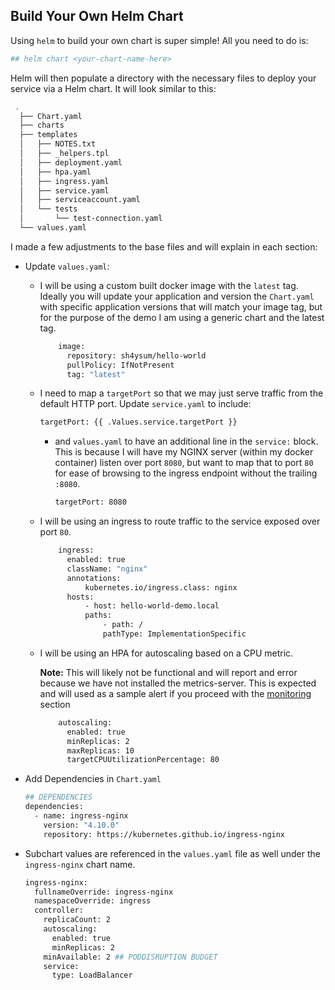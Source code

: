 ## Build Your Own Helm Chart

Using `helm` to build your own chart is super simple! All you need to do is:

```bash
## helm chart <your-chart-name-here>
```

Helm will then populate a directory with the necessary files to deploy your service via a Helm chart. It will look similar to this:

```bash
 .
  ├── Chart.yaml
  ├── charts
  ├── templates
  │   ├── NOTES.txt
  │   ├── _helpers.tpl
  │   ├── deployment.yaml
  │   ├── hpa.yaml
  │   ├── ingress.yaml
  │   ├── service.yaml
  │   ├── serviceaccount.yaml
  │   └── tests
  │       └── test-connection.yaml
  └── values.yaml
```

I made a few adjustments to the base files and will explain in each section:

- Update `values.yaml`:

  - I will be using a custom built docker image with the `latest` tag. Ideally you will update your application and version the `Chart.yaml` with specific application versions that will match your image tag, but for the purpose of the demo I am using a generic chart and the latest tag. 

    ```bash
        image:
          repository: sh4ysum/hello-world
          pullPolicy: IfNotPresent
          tag: "latest"
    ```

  - I need to map a `targetPort` so that we may just serve traffic from the default HTTP port. Update `service.yaml` to include:

    ```bash
    targetPort: {{ .Values.service.targetPort }}
    ```

    - and `values.yaml` to have an additional line in the `service:` block. This is because I will have my NGINX server (within my docker container) listen over port `8080`, but want to map that to port `80` for ease of browsing to the ingress endpoint without the trailing `:8080`.

      ```bash
      targetPort: 8080
      ```

  - I will be using an ingress to route traffic to the service exposed over port `80`.

    ```bash
        ingress:
          enabled: true
          className: "nginx"
          annotations:
              kubernetes.io/ingress.class: nginx
          hosts:
              - host: hello-world-demo.local
              paths:
                  - path: /
                  pathType: ImplementationSpecific
    ```

  - I will be using an HPA for autoscaling based on a CPU metric. 

    **Note:** This will likely not be functional and will report and error because we have not installed the metrics-server. This is expected and will used as a sample alert if you proceed with the [monitoring](../monitoring/README.md) section
   
    ```bash
        autoscaling:
          enabled: true
          minReplicas: 2
          maxReplicas: 10
          targetCPUUtilizationPercentage: 80
    ```

- Add Dependencies in `Chart.yaml`
  ```bash
  ## DEPENDENCIES
  dependencies:
    - name: ingress-nginx
      version: "4.10.0"
      repository: https://kubernetes.github.io/ingress-nginx
  ```

- Subchart values are referenced in the `values.yaml` file as well under the `ingress-nginx` chart name.

  ```bash
  ingress-nginx:
    fullnameOverride: ingress-nginx
    namespaceOverride: ingress
    controller:
      replicaCount: 2
      autoscaling:
        enabled: true
        minReplicas: 2
      minAvailable: 2 ## PODDISRUPTION BUDGET
      service:
        type: LoadBalancer
  ```
